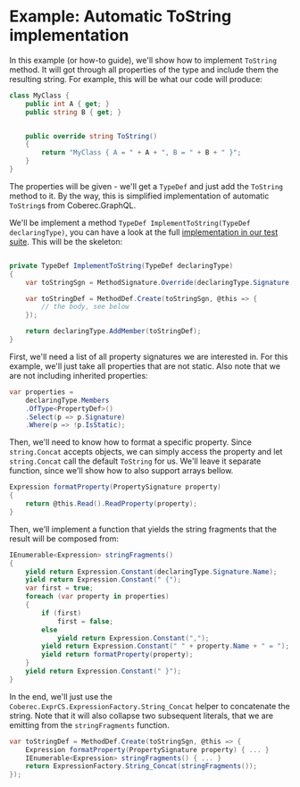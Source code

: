 # Example: Automatic ToString implementation

In this example (or how-to guide), we'll show how to implement `ToString` method. It will got through all properties of the type and include them the resulting string. For example, this will be what our code will produce:

```csharp
class MyClass {
    public int A { get; }
    public string B { get; }


    public override string ToString()
    {
        return "MyClass { A = " + A + ", B = " + B + " }";
    }
}
```

The properties will be given - we'll get a `TypeDef` and just add the `ToString` method to it. By the way, this is simplified implementation of automatic `ToString`s from Coberec.GraphQL.

We'll be implement a method `TypeDef ImplementToString(TypeDef declaringType)`, you can have a look at the full [implementation in our test suite](https://github.com/exyi/coberec/blob/master/src/Coberec.ExprCS.Tests/Docs/Examples.cs). This will be the skeleton:

```csharp

private TypeDef ImplementToString(TypeDef declaringType)
{
    var toStringSgn = MethodSignature.Override(declaringType.Signature, MethodSignature.Object_ToString);

    var toStringDef = MethodDef.Create(toStringSgn, @this => {
        // the body, see below
    });

    return declaringType.AddMember(toStringDef);
}
```

First, we'll need a list of all property signatures we are interested in. For this example, we'll just take all properties that are not static.
Also note that we are not including inherited properties:

```csharp
var properties =
    declaringType.Members
    .OfType<PropertyDef>()
    .Select(p => p.Signature)
    .Where(p => !p.IsStatic);
```

Then, we'll need to know how to format a specific property. Since `string.Concat` accepts objects, we can simply access the property and let `string.Concat` call the default `ToString` for us. We'll leave it separate function, since we'll show how to also support arrays bellow.

```csharp
Expression formatProperty(PropertySignature property)
{
    return @this.Read().ReadProperty(property);
}
```

Then, we'll implement a function that yields the string fragments that the result will be composed from:

```csharp
IEnumerable<Expression> stringFragments()
{
    yield return Expression.Constant(declaringType.Signature.Name);
    yield return Expression.Constant(" {");
    var first = true;
    foreach (var property in properties)
    {
        if (first)
            first = false;
        else
            yield return Expression.Constant(",");
        yield return Expression.Constant(" " + property.Name + " = ");
        yield return formatProperty(property);
    }
    yield return Expression.Constant(" }");
}
```

In the end, we'll just use the `Coberec.ExprCS.ExpressionFactory.String_Concat` helper to concatenate the string. Note that it will also collapse two subsequent literals, that we are emitting from the `stringFragments` function.

```csharp
var toStringDef = MethodDef.Create(toStringSgn, @this => {
    Expression formatProperty(PropertySignature property) { ... }
    IEnumerable<Expression> stringFragments() { ... }
    return ExpressionFactory.String_Concat(stringFragments());
});
```
